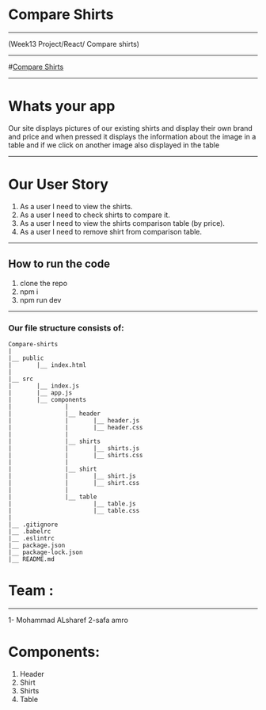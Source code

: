# Compare Shirts
***
(Week13 Project/React/ Compare shirts)
***
#[Compare Shirts](https://gallant-curie-e4f925.netlify.com/)
***
#  Whats your app
Our site displays pictures of our existing shirts and display their own brand and price and when pressed it displays the information about the image in a table and if we click on another image also displayed in the table

***
# Our User Story
 1. As a user I need to view the shirts.
 2. As a user I need to check shirts to compare it.
 3. As a user I need to view the shirts comparison table (by price).
 4. As a user I need to remove shirt from comparison table.
 ***
## How to run the code 
1. clone the repo 
2. npm i 
3. npm run dev 
***
### Our file structure consists of:
```
Compare-shirts
|
|__ public
|       |__ index.html
|
|__ src
|       |__ index.js
|       |__ app.js
|       |__ components
|               |
|               |__ header
|               |       |__ header.js
|               |       |__ header.css
|               |
|               |__ shirts
|               |       |__ shirts.js
|               |       |__ shirts.css
|               |
|               |__ shirt
|               |       |__ shirt.js
|               |       |__ shirt.css
|               |
|               |__ table
|                       |__ table.js
|                       |__ table.css
|
|__ .gitignore
|__ .babelrc
|__ .eslintrc
|__ package.json
|__ package-lock.json
|__ README.md
```
# Team :
***
1- Mohammad ALsharef 2-safa amro

# Components:
1. Header
2. Shirt
3. Shirts
4. Table

 
